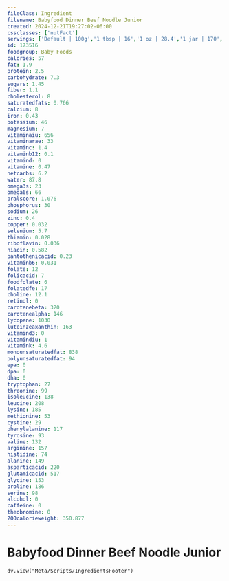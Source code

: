 ```yaml
---
fileClass: Ingredient
filename: Babyfood Dinner Beef Noodle Junior
created: 2024-12-21T19:27:02-06:00
cssclasses: ['nutFact']
servings: ['Default | 100g','1 tbsp | 16','1 oz | 28.4','1 jar | 170','1 jar beech-nut stage 3 (6 oz) | 170','1 jar gerber third foods (6 oz) | 170','1 jar heinz junior-3 (6 oz) | 170']
id: 173516
foodgroup: Baby Foods
calories: 57
fat: 1.9
protein: 2.5
carbohydrate: 7.3
sugars: 1.45
fiber: 1.1
cholesterol: 8
saturatedfats: 0.766
calcium: 8
iron: 0.43
potassium: 46
magnesium: 7
vitaminaiu: 656
vitaminarae: 33
vitaminc: 1.4
vitaminb12: 0.1
vitamind: 0
vitamine: 0.47
netcarbs: 6.2
water: 87.8
omega3s: 23
omega6s: 66
pralscore: 1.076
phosphorus: 30
sodium: 26
zinc: 0.4
copper: 0.032
selenium: 5.7
thiamin: 0.028
riboflavin: 0.036
niacin: 0.582
pantothenicacid: 0.23
vitaminb6: 0.031
folate: 12
folicacid: 7
foodfolate: 6
folatedfe: 17
choline: 12.1
retinol: 0
carotenebeta: 320
carotenealpha: 146
lycopene: 1030
luteinzeaxanthin: 163
vitamind3: 0
vitamindiu: 1
vitamink: 4.6
monounsaturatedfat: 838
polyunsaturatedfat: 94
epa: 0
dpa: 0
dha: 0
tryptophan: 27
threonine: 99
isoleucine: 138
leucine: 208
lysine: 185
methionine: 53
cystine: 29
phenylalanine: 117
tyrosine: 93
valine: 132
arginine: 157
histidine: 74
alanine: 149
asparticacid: 220
glutamicacid: 517
glycine: 153
proline: 186
serine: 98
alcohol: 0
caffeine: 0
theobromine: 0
200calorieweight: 350.877
---
```


# Babyfood Dinner Beef Noodle Junior

```dataviewjs
dv.view("Meta/Scripts/IngredientsFooter")
```